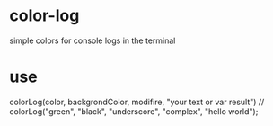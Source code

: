 # color-log
simple colors for console logs in the terminal
# use
colorLog(color, backgrondColor, modifire, "your text or var result")
//
colorLog("green", "black", "underscore", "complex", "hello world");
